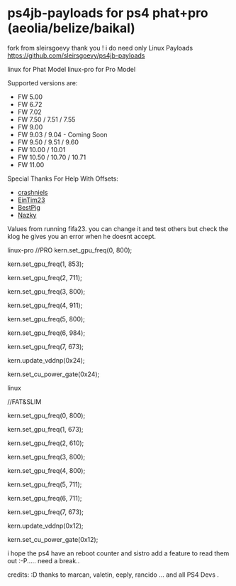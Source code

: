 # ps4jb-payloads for ps4 phat+pro (aeolia/belize/baikal) 

fork from sleirsgoevy thank you ! i do need only Linux Payloads
https://github.com/sleirsgoevy/ps4jb-payloads


linux for Phat Model
linux-pro for Pro Model

Supported versions are:
- FW 5.00
- FW 6.72
- FW 7.02
- FW 7.50 / 7.51 / 7.55
- FW 9.00
- FW 9.03 / 9.04 - Coming Soon
- FW 9.50 / 9.51 / 9.60
- FW 10.00 / 10.01
- FW 10.50 / 10.70 / 10.71
- FW 11.00

Special Thanks For Help With Offsets:
- [crashniels](https://github.com/crashniels/ps4-linuxpayloads)
- [EinTim23](https://github.com/EinTim23/PS4-Linux-Loader)
- [BestPig](https://github.com/BestPig/)
- [Nazky](https://github.com/Nazky/PS4Linux-Payloads)

Values from running fifa23. 
you can change it and test others but check the klog he gives you an error when he doesnt accept. 

linux-pro
//PRO
kern.set_gpu_freq(0, 800);

kern.set_gpu_freq(1, 853);

kern.set_gpu_freq(2, 711);

kern.set_gpu_freq(3, 800);

kern.set_gpu_freq(4, 911);

kern.set_gpu_freq(5, 800);

kern.set_gpu_freq(6, 984);

kern.set_gpu_freq(7, 673);

kern.update_vddnp(0x24);

kern.set_cu_power_gate(0x24);

linux

//FAT&SLIM

kern.set_gpu_freq(0, 800);

kern.set_gpu_freq(1, 673);

kern.set_gpu_freq(2, 610);

kern.set_gpu_freq(3, 800);

kern.set_gpu_freq(4, 800);

kern.set_gpu_freq(5, 711);

kern.set_gpu_freq(6, 711);

kern.set_gpu_freq(7, 673);

kern.update_vddnp(0x12);

kern.set_cu_power_gate(0x12);


i hope the ps4 have an reboot counter and sistro add a feature to read them out :-P..... need a break..

credits: :D
thanks to marcan, valetin, eeply, rancido ... and all PS4 Devs . 
